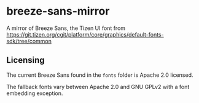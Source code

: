 # breeze-sans-mirror
A mirror of Breeze Sans, the Tizen UI font from https://git.tizen.org/cgit/platform/core/graphics/default-fonts-sdk/tree/common

## Licensing

The current Breeze Sans found in the `fonts` folder is Apache 2.0 licensed.

The fallback fonts vary between Apache 2.0 and GNU GPLv2 with a font embedding exception.
